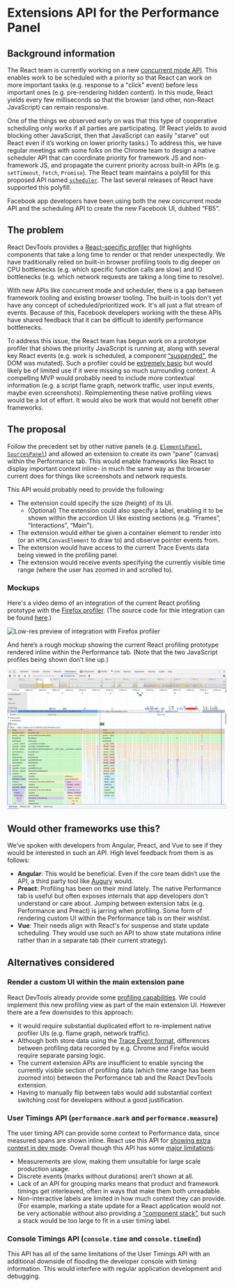 # Extensions API for the Performance Panel

## Background information

The React team is currently working on a new [concurrent mode API](http://reactjs.org/docs/concurrent-mode-reference.html). This enables work to be scheduled with a priority so that React can work on more important tasks (e.g. response to a "click" event) before less important ones (e.g. pre-rendering hidden content). In this mode, React yields every few milliseconds so that the browser (and other, non-React JavaScript) can remain responsive.

One of the things we observed early on was that this type of cooperative scheduling only works if all parties are participating. (If React yields to avoid blocking other JavaScript, then that JavaScript can easily "starve" out React even if it’s working on lower priority tasks.) To address this, we have regular meetings with some folks on the Chrome team to design a native scheduler API that can coordinate priority for framework JS and non-framework JS, and propagate the current priority across built-in APIs (e.g. `setTimeout`, `fetch`, `Promise`). The React team maintains a polyfill for this proposed API named [`scheduler`](https://www.npmjs.com/package/scheduler). The last several releases of React have supported this polyfill.

Facebook app developers have been using both the new concurrent mode API and the scheduling API to create the new Facebook UI, dubbed “FB5”.

## The problem

React DevTools provides a [React-specific profiler](https://reactjs.org/blog/2018/09/10/introducing-the-react-profiler.html) that highlights components that take a long time to render or that render unexpectedly. We have traditionally relied on built-in browser profiling tools to dig deeper on CPU bottlenecks (e.g. which specific function calls are slow) and IO bottlenecks (e.g. which network requests are taking a long time to resolve).

With new APIs like concurrent mode and scheduler, there is a gap between framework tooling and existing browser tooling. The built-in tools don't yet have any concept of scheduled/prioritized work. It's all just a flat stream of events. Because of this, Facebook developers working with the these APIs have shared feedback that it can be difficult to identify performance bottlenecks.

To address this issue, the React team has begun work on a prototype profiler that shows the priority JavaScript is running at, along with several key React events (e.g. work is scheduled, a component [“suspended"](https://reactjs.org/docs/react-api.html#suspense), the DOM was mutated). Such a profiler could be [extremely basic](https://twitter.com/brian_d_vaughn/status/1192485930638041088) but would likely be of limited use if it were missing so much surrounding context. A compelling MVP would probably need to include more contextual information (e.g. a script flame graph, network traffic, user input events, maybe even screenshots). Reimplementing these native profiling views would be a lot of effort. It would also be work that would not benefit other frameworks.

## The proposal

Follow the precedent set by other native panels (e.g. [`ElementsPanel`](https://developer.chrome.com/extensions/devtools_panels#type-ElementsPanel), [`SourcesPanel`](https://developer.chrome.com/extensions/devtools_panels#type-SourcesPanel)) and allowed an extension to create its own “pane” (canvas) within the Performance tab. This would enable frameworks like React to display important context inline- in much the same way as the browser current does for things like screenshots and network requests.

This API would probably need to provide the following:

* The extension could specify the size (height) of its UI.
    * (Optional) The extension could also specify a label, enabling it to be shown within the accordion UI like existing sections (e.g. “Frames”, “Interactions”, “Main”).
* The extension would either be given a container element to render into (or an `HTMLCanvasElement` to draw to) and observe pointer events from.
* The extension would have access to the current Trace Events data being viewed in the profiling panel.
* The extension would receive events specifying the currently visible time range (where the user has zoomed in and scrolled to).


### Mockups

Here's a video demo of an integration of the current React profiling prototype with the [Firefox profiler](https://github.com/firefox-devtools/profiler). (The source code for thie integration can be found [here](https://github.com/bvaughn/profiler/tree/react-devtools-poc).)

![Low-res preview of integration with Firefox profiler](https://user-images.githubusercontent.com/29597/69925863-fd4e0a00-14a9-11ea-979f-f70e25daddbf.gif)

And here’s a rough mockup showing the current React profiling prototype rendered inline within the Performance tab. (Note that the two JavaScript profiles being shown don’t line up.)

![Mockup screenshot of custom inline profile view](https://raw.githubusercontent.com/bvaughn/extensions-api-proposal-custom-performance-pane/master/mockup.png)

## Would other frameworks use this?

We’ve spoken with developers from Angular, Preact, and Vue to see if they would be interested in such an API. High level feedback from them is as follows:

* **Angular**: This would be beneficial. Even if the core team didn’t use the API, a third party tool like [Augury](https://augury.rangle.io/) would.
* **Preact**: Profiling has been on their mind lately. The native Performance tab is useful but often exposes internals that app developers don't understand or care about. Jumping between extension tabs (e.g. Performance and Preact) is jarring when profiling. Some form of rendering custom UI within the Performance tab is on their wishlist.
* **Vue**: Their needs align with React's for suspense and state update scheduling. They would use such an API to show state mutations inline rather than in a separate tab (their current strategy).

## Alternatives considered

### **Render a custom UI within the main extension pane**

React DevTools already provide some [profiling capabilities](https://reactjs.org/blog/2018/09/10/introducing-the-react-profiler.html). We could implement this new profiling view as part of the main extension UI. However there are a few downsides to this approach:

* It would require substantial duplicated effort to re-implement native profiler UIs (e.g. flame graph, network traffic).
* Although both store data using the [Trace Event format](https://docs.google.com/document/d/1CvAClvFfyA5R-PhYUmn5OOQtYMH4h6I0nSsKchNAySU/preview), differences between profiling data recorded by e.g. Chrome and Firefox would require separate parsing logic.
* The current extension APIs are insufficient to enable syncing the currently visible section of profiling data (which time range has been zoomed into) between the Performance tab and the React DevTools extension.
* Having to manually flip between tabs would add substantial context switching cost for developers without a good justification.

### **User Timings API (`performance.mark` and `performance.measure`)**

The user timing API can provide some context to Performance data, since measured spans are shown inline. React use this API for [showing extra context in dev mode](https://twitter.com/dan_abramov/status/994577100077191168). Overall though this API has some [major limitations](https://github.com/w3c/user-timing/issues/68):

* Measurements are slow, making them unsuitable for large scale production usage.
* Discrete events (marks without durations) aren’t shown at all.
* Lack of an API for grouping marks means that product and framework timings get interleaved, often in ways that make them both unreadable.
* Non-interactive labels are limited in how much context they can provide. (For example, marking a state update for a React application would not be very actionable without also providing a [“component stack”](https://reactjs.org/docs/error-boundaries.html#component-stack-traces), but such a stack would be too large to fit in a user timing label.

### **Console Timings API (`console.time` and `console.timeEnd`)**

This API has all of the same limitations of the User Timings API with an additional downside of flooding the developer console with timing information. This would interfere with regular application development and debugging.
